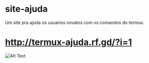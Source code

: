 # site-ajuda
Um site pra ajuda os usuarios novatos com os comandos do termux.


# http://termux-ajuda.rf.gd/?i=1


![Alt Text](f.gif)
